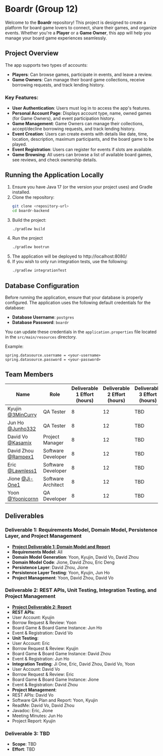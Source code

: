 # Boardr (Group 12)

Welcome to the **Boardr** repository! This project is designed to create a platform for board game lovers to connect, share their games, and organize events. Whether you're a **Player** or a **Game Owner**, this app will help you manage your board game experiences seamlessly.

## Project Overview

The app supports two types of accounts:
- **Players**: Can browse games, participate in events, and leave a review.
- **Game Owners**: Can manage their board game collections, receive borrowing requests, and track lending history.

### Key Features:
- **User Authentication**: Users must log in to access the app's features.
- **Personal Account Page**: Displays account type, name, owned games (for Game Owners), and event participation history.
- **Game Management**: Game Owners can manage their collections, accept/decline borrowing requests, and track lending history.
- **Event Creation**: Users can create events with details like date, time, location, description, maximum participants, and the board game to be played.
- **Event Registration**: Users can register for events if slots are available.
- **Game Browsing**: All users can browse a list of available board games, see reviews, and check ownership details.

## Running the Application Locally
1. Ensure you have Java 17 (or the version your project uses) and Gradle installed.
2. Clone the repository:
   ```bash
   git clone <repository-url>
   cd boardr-backend
3. Build the project:
   ```bash
   ./gradlew build
4. Run the project
   ```bash
   ./gradlew bootrun
5. The application will be deployed to http://localhost:8080/
6. If you wish to only run integration tests, use the following:
   ```bash
   ./gradlew integrationTest

## Database Configuration

Before running the application, ensure that your database is properly configured. The application uses the following default credentials for the database:

- **Database Username**: `postgres`
- **Database Password**: `boardr`

You can update these credentials in the `application.properties` file located in the `src/main/resources` directory.

Example:
```properties
spring.datasource.username = <your-username>
spring.datasource.password = <your-password>
```

## Team Members

| Name                                              | Role                           | Deliverable 1 Effort (hours) | Deliverable 2 Effort (hours) | Deliverable 3 Effort (hours) | Total Effort (hours) |
|---------------------------------------------------|--------------------------------|------------------------------|------------------------------|------------------------------|----------------------|
| Kyujin [@3MinCurry](https://github.com/3MinCurry) | QA Tester                      | 8                          | 12                           | TBD                          | TBD                  |
| Jun Ho [@Junho332](https://github.com/Junho322)   | QA Tester                      | 8                          | 12                           | TBD                          | TBD                  |
| David Vo [@Kasamix](https://github.com/Kasamix)   | Project Manager                | 8                          | 12                           | TBD                          | TBD                  |
| David Zhou [@Rampex1](https://github.com/Rampex1) | Software Developer             | 8                          | 12                           | TBD                          | TBD                  |
| Eric [@Lawnless1](https://github.com/Lawnless1)   | Software Developer             | 8                          | 12                           | TBD                          | TBD                  |
| Jione [@Ji-One1](https://github.com/Ji-One1)      | Software Architect             | 8                          | 12                           | TBD                          | TBD                  |
| Yoon [@Yoonicornn](https://github.com/Yoonicornn) | QA Developer                   | 8                          | 12                           | TBD                          | TBD                  |

## Deliverables

### Deliverable 1: Requirements Model, Domain Model, Persistence Layer, and Project Management
- **[Project Deliverable 1: Domain Model and Report](https://github.com/McGill-ECSE321-Winter2025/project-group-12/wiki/Deliverable-1-Report)**
- **Requirements Model**: All
- **Domain Model Generation**: Yoon, Kyujin, David Vo, David Zhou
- **Domain Model Code**: Jione, David Zhou, Eric Deng
- **Persistence Layer**: David Zhou, Jione
- **Persistence Layer Testing**: Yoon, Kyujin, Jun Ho
- **Project Management**: Yoon, David Zhou, David Vo

### Deliverable 2: REST APIs, Unit Testing, Integration Testing, and Project Management
- **[Project Deliverable 2: Report](https://github.com/McGill-ECSE321-Winter2025/project-group-12/wiki/Deliverable-2-Report)**
- **REST APIs**:
 - User Account: Kyujin
 - Borrow Request & Review: Yoon
 - Board Game & Board Game Instance: Jun Ho
 - Event & Registration: David Vo
- **Unit Testing**:
 - User Account: Eric
 - Borrow Request & Review: Kyujin
 - Board Game & Board Game Instance: David Zhou
 - Event & Registration: Jun Ho
- **Integration Testing**: Ji One, Eric, David Zhou, David Vo, Yoon
 - User Account: David Vo
 - Borrow Request & Review: Eric
 - Board Game & Board Game Instance: Jione
 - Event & Registration: David Zhou
- **Project Management**:
 - REST APIs: David Vo
 - Software QA Plan and Report: Yoon, Kyujin
 - ReadMe: David Vo, David Zhou
 - Javadoc: Eric, Jione
 - Meeting Minutes: Jun Ho
 - Project Report: Kyujin

### Deliverable 3: TBD
- **Scope**: TBD
- **Effort**: TBD


